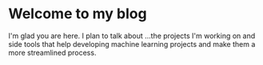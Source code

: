 # Welcome to my blog

I'm glad you are here. I plan to talk about ...the projects I'm working on and side tools that help developing machine learning projects and make them a more streamlined process.
